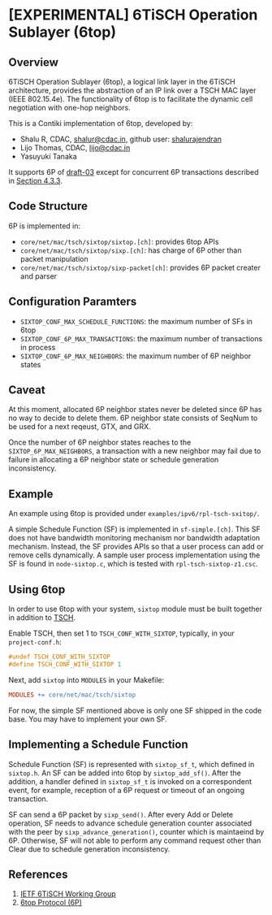 # [EXPERIMENTAL] 6TiSCH Operation Sublayer (6top)

## Overview

6TiSCH Operation Sublayer (6top), a logical link layer in the 6TiSCH
architecture, provides the abstraction of an IP link over a TSCH MAC layer (IEEE
802.15.4e). The functionality of 6top is to facilitate the dynamic cell
negotiation with one-hop neighbors.

This is a Contiki implementation of 6top, developed by:

- Shalu R, CDAC, shalur@cdac.in, github user: [shalurajendran](https://github.com/shalurajendran)
- Lijo Thomas, CDAC, lijo@cdac.in
- Yasuyuki Tanaka

It supports 6P of [draft-03](draft-ietf-6tisch-6top-protocol-03) except for
concurrent 6P transactions described in [Section
4.3.3](https://tools.ietf.org/html/draft-ietf-6tisch-6top-protocol-03#section-4.3.3).

## Code Structure

6P is implemented in:
- `core/net/mac/tsch/sixtop/sixtop.[ch]`: provides 6top APIs
- `core/net/mac/tsch/sixtop/sixp.[ch]`: has charge of 6P other than packet manipulation
- `core/net/mac/tsch/sixtop/sixp-packet[ch]`: provides 6P packet creater and parser

## Configuration Paramters

- `SIXTOP_CONF_MAX_SCHEDULE_FUNCTIONS`: the maximum number of SFs in 6top
- `SIXTOP_CONF_6P_MAX_TRANSACTIONS`: the maximum number of transactions in process
- `SIXTOP_CONF_6P_MAX_NEIGHBORS`: the maximum number of 6P neighbor states

## Caveat

At this moment, allocated 6P neighbor states never be deleted since 6P has no
way to decide to delete them. 6P neighbor state consists of SeqNum to be used
for a next reqeust, GTX, and GRX.

Once the number of 6P neighbor states reaches to the `SIXTOP_6P_MAX_NEIGHBORS`,
a transaction with a new neighbor may fail due to failure in allocating a 6P
neighbor state or schedule generation inconsistency.

## Example

An example using 6top is provided under `examples/ipv6/rpl-tsch-sxitop/`.

A simple Schedule Function (SF) is implemented in `sf-simple.[ch]`. This SF does
not have bandwidth monitoring mechanism nor bandwidth adaptation
mechanism. Instead, the SF provides APIs so that a user process can add or
remove cells dynamically. A sample user process implementation using the SF is
found in `node-sixtop.c`, which is tested with `rpl-tsch-sixtop-z1.csc`.

## Using 6top

In order to use 6top with your system, `sixtop` module must be built together in
addition to [TSCH](../).

Enable TSCH, then set 1 to `TSCH_CONF_WITH_SIXTOP`, typically, in your
`project-conf.h`:

```C
#undef TSCH_CONF_WITH_SIXTOP
#define TSCH_CONF_WITH_SIXTOP 1
```

Next, add `sixtop` into `MODULES` in your Makefile:

```Makefile
MODULES += core/net/mac/tsch/sixtop
```

For now, the simple SF mentioned above is only one SF shipped in the code
base. You may have to implement your own SF.

## Implementing a Schedule Function

Schedule Function (SF) is represented with `sixtop_sf_t`, which defined in
`sixtop.h`. An SF can be added into 6top by `sixtop_add_sf()`. After the
addition, a handler defined in `sixtop_sf_t` is invoked on a correspondent
event, for example, reception of a 6P request or timeout of an ongoing
transaction.

SF can send a 6P packet by `sixp_send()`. After every Add or Delete operation,
SF needs to advance schedule generation counter associated with the peer by
`sixp_advance_generation()`, counter which is maintaeind by 6P. Otherwise, SF
will not able to perform any command request other than Clear due to schedule
generation inconsistency.

## References

1. [IETF 6TiSCH Working Group](https://datatracker.ietf.org/wg/6tisch)
2. [6top Protocol (6P)](https://tools.ietf.org/html/draft-ietf-6tisch-6top-protocol)



